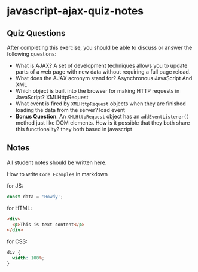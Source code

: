 # javascript-ajax-quiz-notes

## Quiz Questions

After completing this exercise, you should be able to discuss or answer the following questions:

- What is AJAX?
  A set of development techniques allows you to update parts of a web page with new data without requiring a full page reload.
- What does the AJAX acronym stand for?
  Asynchronous JavaScript And XML
- Which object is built into the browser for making HTTP requests in JavaScript?
  XMLHttpRequest
- What event is fired by `XMLHttpRequest` objects when they are finished loading the data from the server?
  load event
- **Bonus Question**: An `XMLHttpRequest` object has an `addEventListener()` method just like DOM elements. How is it possible that they both share this functionality?
  they both based in javascript

## Notes

All student notes should be written here.

How to write `Code Examples` in markdown

for JS:

```javascript
const data = 'Howdy';
```

for HTML:

```html
<div>
  <p>This is text content</p>
</div>
```

for CSS:

```css
div {
  width: 100%;
}
```
